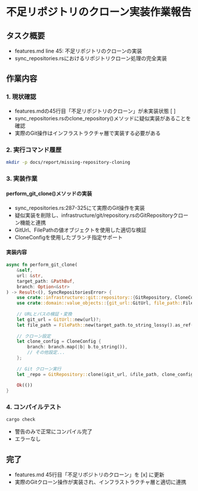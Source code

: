 # 不足リポジトリのクローン実装作業報告

## タスク概要
- features.md line 45: 不足リポジトリのクローンの実装
- sync_repositories.rsにおけるリポジトリクローン処理の完全実装

## 作業内容

### 1. 現状確認
- features.mdの45行目「不足リポジトリのクローン」が未実装状態 [ ]
- sync_repositories.rsのclone_repository()メソッドに疑似実装があることを確認
- 実際のGit操作はインフラストラクチャ層で実装する必要がある

### 2. 実行コマンド履歴
```bash
mkdir -p docs/report/missing-repository-cloning
```

### 3. 実装作業

#### perform_git_clone()メソッドの実装
- sync_repositories.rs:287-325にて実際のGit操作を実装
- 疑似実装を削除し、infrastructure/git/repository.rsのGitRepositoryクローン機能と連携
- GitUrl、FilePathの値オブジェクトを使用した適切な検証
- CloneConfigを使用したブランチ指定サポート

#### 実装内容
```rust
async fn perform_git_clone(
    &self, 
    url: &str, 
    target_path: &PathBuf, 
    branch: Option<&str>
) -> Result<(), SyncRepositoriesError> {
    use crate::infrastructure::git::repository::{GitRepository, CloneConfig};
    use crate::domain::value_objects::{git_url::GitUrl, file_path::FilePath};
    
    // URLとパスの検証・変換
    let git_url = GitUrl::new(url)?;
    let file_path = FilePath::new(target_path.to_string_lossy().as_ref())?;
    
    // クローン設定
    let clone_config = CloneConfig {
        branch: branch.map(|b| b.to_string()),
        // その他設定...
    };
    
    // Git クローン実行
    let _repo = GitRepository::clone(&git_url, &file_path, clone_config).await?;
    
    Ok(())
}
```

### 4. コンパイルテスト
```bash
cargo check
```
- 警告のみで正常にコンパイル完了
- エラーなし

## 完了
- features.md 45行目「不足リポジトリのクローン」を [x] に更新
- 実際のGitクローン操作が実装され、インフラストラクチャ層と適切に連携